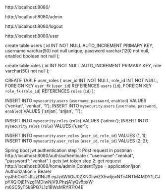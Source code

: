 http://localhost:8080/

http://localhost:8080/admin

http://localhost:8080/logout

http://localhost:8080/user


create table users (
    id INT NOT NULL AUTO_INCREMENT PRIMARY KEY,
    username varchar(50) not null unique,
    password varchar(120) not null,
    enabled boolean not null
);

create table roles (
    id INT NOT NULL AUTO_INCREMENT PRIMARY KEY,
    role varchar(50) not null
);

CREATE TABLE user_roles (
    user_id INT NOT NULL,
    role_id INT NOT NULL,
    FOREIGN KEY `user_fk` (`user_id`) REFERENCES `users` (`id`),
    FOREIGN KEY `role_fk` (`role_id`) REFERENCES `roles` (`id`)
);


INSERT INTO `mysecurity`.`users` (`username`, `password`, `enabled`) VALUES ('venkat', 'venkat', '1');
INSERT INTO `mysecurity`.`users` (`username`, `password`, `enabled`) VALUES ('srijan', 'srijan', '1');

INSERT INTO `mysecurity`.`roles` (`role`) VALUES ('admin');
INSERT INTO `mysecurity`.`roles` (`role`) VALUES ('user');


INSERT INTO `mysecurity`.`user_roles` (`user_id`, `role_id`) VALUES (1, 1);
INSERT INTO `mysecurity`.`user_roles` (`user_id`, `role_id`) VALUES (2, 2);



Spring boot jwt authentication
step 1: Post request in postman
http://localhost:8080/auth/authenticate
{ "username":"venkat", "password":"venkat" }
gets jwt token
step 2: get request
http://localhost:8080/home/admin
ContentType = application/json
Authorization = Bearer eyJhbGciOiJIUzI1NiJ9.eyJzdWIiOiJ0ZXN0IiwiZXhwIjoxNTc4NTM4MDY1LCJpYXQiOjE1Nzg1MDIwNjV9.PhzjA1yQv5pxW-m6SC5yT5kSPG7L1z1BWsMRYR7r04E
